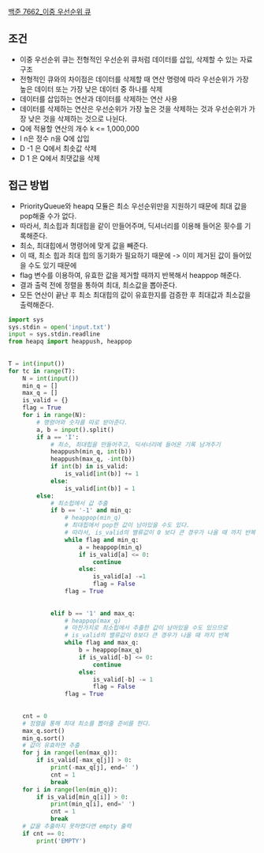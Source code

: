 [백준 7662_이중 우선순위 큐](www.acmicpc.net/problem/7662)


## 조건
- 이중 우선순위 큐는 전형적인 우선순위 큐처럼 데이터를 삽입, 삭제할 수 있는 자료구조
- 전형적인 큐와의 차이점은 데이터를 삭제할 때 연산 명령에 따라 우선순위가 가장 높은 데이터 또는 가장 낮은 데이터 중 하나를 삭제
- 데이터를 삽입하는 연산과 데이터를 삭제하는 연산 사용
- 데이터를 삭제하는 연산은 우선순위가 가장 높은 것을 삭제하는 것과 우선순위가 가장 낮은 것을 삭제하는 것으로 나뉜다.
- Q에 적용할 연산의 개수 k <= 1,000,000
- I n은 정수 n을 Q에 삽입
- D -1 은 Q에서 최솟값 삭제
- D 1 은 Q에서 최댓값을 삭제



## 접근 방법
- PriorityQueue와 heapq 모듈은 최소 우선순위만을 지원하기 때문에 최대 값을 pop해줄 수가 없다.
- 따라서, 최소힙과 최대힙을 같이 만들어주며, 딕셔너리를 이용해 들어온 횟수를 기록해준다.
- 최소, 최대힙에서 명령어에 맞게 값을 빼준다.
- 이 때, 최소 힙과 최대 힙의 동기화가 필요하기 때문에 -> 이미 제거된 값이 들어있을 수도 있기 때문에
- flag 변수를 이용하여, 유효한 값을 제거할 때까지 반복해서 heappop 해준다.
- 결과 출력 전에 정렬을 통하여 최대, 최소값을 뽑아준다.
- 모든 연산이 끝난 후 최소 최대힙의 값이 유효한지를 검증한 후 최대값과 최소값을 출력해준다.



```python
import sys  
sys.stdin = open('input.txt')  
input = sys.stdin.readline  
from heapq import heappush, heappop  
  
  
T = int(input())  
for tc in range(T):  
    N = int(input())  
    min_q = []  
    max_q = []  
    is_valid = {}  
    flag = True  
    for i in range(N):  
        # 명령어와 숫자를 따로 받아준다.  
        a, b = input().split()  
        if a == 'I':  
	        # 최소, 최대힙을 만들어주고, 딕셔너리에 들어온 기록 남겨주기
            heappush(min_q, int(b))  
            heappush(max_q, -int(b))  
            if int(b) in is_valid:  
                is_valid[int(b)] += 1  
            else:  
                is_valid[int(b)] = 1  
        else:  
			# 최소힙에서 값 추출
            if b == '-1' and min_q:  
                # heappop(min_q)  
                # 최대힙에서 pop한 값이 남아있을 수도 있다.
                # 따라서, is_valid의 밸류값이 0 보다 큰 경우가 나올 때 까지 반복
                while flag and min_q:  
                    a = heappop(min_q)  
                    if is_valid[a] <= 0:  
                        continue  
                    else:  
                        is_valid[a] -=1  
                        flag = False  
                flag = True  
  
  
            elif b == '1' and max_q:  
                # heappop(max_q)  
                # 마찬가지로 최소힙에서 추출한 값이 남아있을 수도 있으므로
                # is_valid의 밸류값이 0보다 큰 경우가 나올 때 까지 반복
                while flag and max_q:  
                    b = heappop(max_q)  
                    if is_valid[-b] <= 0:  
                        continue  
                    else:  
                        is_valid[-b] -= 1  
                        flag = False  
                flag = True  
  
  
    cnt = 0  
    # 정렬을 통해 최대 최소를 뽑아줄 준비를 한다.
    max_q.sort()  
    min_q.sort()  
    # 값이 유효하면 추출
    for j in range(len(max_q)):  
        if is_valid[-max_q[j]] > 0:  
            print(-max_q[j], end=' ')  
            cnt = 1  
            break  
    for i in range(len(min_q)):  
        if is_valid[min_q[i]] > 0:  
            print(min_q[i], end=' ')  
            cnt = 1  
            break  
	# 값을 추출하지 못하였다면 empty 출력
    if cnt == 0:  
        print('EMPTY')
```
